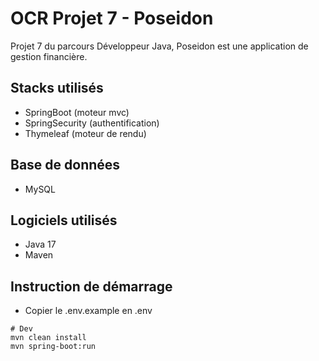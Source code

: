 # OCR Projet 7 - Poseidon

Projet 7 du parcours Développeur Java, Poseidon est une application de gestion financière.

## Stacks utilisés
- SpringBoot (moteur mvc)
- SpringSecurity (authentification)
- Thymeleaf (moteur de rendu)

## Base de données
- MySQL

## Logiciels utilisés
- Java 17
- Maven

## Instruction de démarrage
- Copier le .env.example en .env

```
# Dev
mvn clean install
mvn spring-boot:run
```
